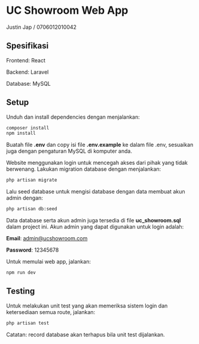 # UC Showroom Web App

Justin Jap / 0706012010042

## Spesifikasi
Frontend: React

Backend: Laravel

Database: MySQL

## Setup

Unduh dan install dependencies dengan menjalankan:

```bash
composer install
npm install
```

Buatah file <b>.env</b> dan copy isi file <b>.env.example</b> ke dalam file .env, sesuaikan juga dengan pengaturan MySQL di komputer anda.

Website menggunakan login untuk mencegah akses dari pihak yang tidak berwenang. 
Lakukan migration database dengan menjalankan:

```bash
php artisan migrate
```

Lalu seed database untuk mengisi database dengan data membuat akun admin dengan:
```bash
php artisan db:seed
```

Data database serta akun admin juga tersedia di file <b>uc_showroom.sql</b> dalam project ini. Akun admin yang dapat digunakan untuk login adalah:


<b>Email</b>: admin@ucshowroom.com

<b>Password</b>: 12345678

Untuk memulai web app, jalankan:
```bash
npm run dev
```

## Testing
Untuk melakukan unit test yang akan memeriksa sistem login dan ketersediaan semua route, jalankan:
```bash
php artisan test
```
Catatan: record database akan terhapus bila unit test dijalankan.
